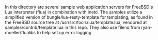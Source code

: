 In this directory are several sample web application servers for FreeBSD's Lua
interpreter (flua) in combination with inetd.  The samples utilize a simplified
version of bungle/lua-resty-template for templating, as found in the FreeBSD
source tree at /usr/src/tools/lua/template.lua, vendored at
samples/contrib/template.lua in this repo.  They also use fileno from
ryan-moeller/flualibs to help set up error logging.
